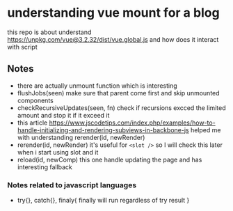 # understanding vue mount for a blog
 this repo is about understand https://unpkg.com/vue@3.2.32/dist/vue.global.js and how does it interact with script

## Notes

- there are actually unmount function which is interesting
- flushJobs(seen) make sure that parent come first and skip unmounted components
- checkRecursiveUpdates(seen, fn) check if recursions excced the limited amount and stop it if it exceed it
- this article https://www.jscodetips.com/index.php/examples/how-to-handle-initializing-and-rendering-subviews-in-backbone-js helped me with understanding rerender(id, newRender) 
- rerender(id, newRender) it's useful for `<slot />` so I will check this later when i start using slot and it  
- reload(id, newComp) this one handle updating the page and has interesting fallback




### Notes related to javascript languages
- try{}, catch{}, finaly{
  finally will run regardless of try result
}